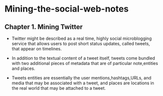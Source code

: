 # Mining-the-social-web-notes

## Chapter 1. Mining Twitter

- Twitter might be described as a real time, highly social microblogging service that allows users to post short status updates, called tweets, that appear on timelines.

- In addition to the textual content of a tweet itself, tweets come bundled with two additional pieces of metadata that are of particular note,entities and places. 

- Tweets entities are essentially the user mentions,hashtags,URLs, and media that may be associated with a tweet, and places are locations in the real world that may be attached to a tweet.

